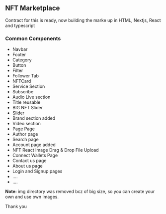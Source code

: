 ## NFT Marketplace 

Contract for this is ready, now building the marke up in HTML, Nextjs, React and typescript

### Common Components

- Navbar
- Footer
- Category
- Button
- Filter
- Follower Tab
- NFTCard
- Service Section
- Subscribe
- Audio Live section
- Title reusable 
- BIG NFT Slider
- Slider
- Brand section added
- Video section
- Page Page
- Author page
- Search page
- Account page added
- NFT React Image Drag & Drop File Upload
- Connect Wallets Page
- Contact us page
- About us page
- Login and Signup pages
- ....
- ....


**Note:** img directory was removed bcz of big size, so you can create your own and use own images.

Thank you